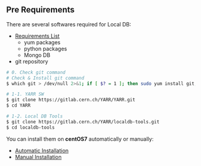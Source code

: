 ## Pre Requirements

There are several softwares required for Local DB:

- [Requirements List](requirements-list.md)
    - yum packages
    - python packages
    - Mongo DB
- git repository

```bash
# 0. Check git command
# Check & Install git command
$ which git > /dev/null 2>&1; if [ $? = 1 ]; then sudo yum install git; fi

# 1-1. YARR SW
$ git clone https://gitlab.cern.ch/YARR/YARR.git
$ cd YARR

# 1-2. Local DB Tools
$ git clone https://gitlab.cern.ch/YARR/localdb-tools.git
$ cd localdb-tools
```

You can install them on **centOS7** automatically or manually:

- [Automatic Installation](automatic-install.md)
- [Manual Installation](manual-install.md)
